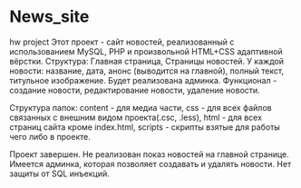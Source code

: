 # News_site
hw project
Этот проект - сайт новостей, реализованный с использованием MySQL, PHP и произвольной HTML+CSS адаптивной вёрстки.
Структура:
  Главная страница,
  Страницы новостей.
У каждой новости: название, дата, анонс (выводится на главной), полный текст, титульное изображение.
Будет реализована админка. Функционал - создание новости, редактирование новости, удаление новости.

Структура папок:
  content - для медиа части,
  css - для всех файлов связанных с внешним видом проекта(.csc, .less),
  html - для всех страниц сайта кроме index.html,
  scripts - скрипты взятые для работы чего либо в проекте.

Проект завершен. Не реализован показ новостей на главной странице.
Имеется админка, которая позволяет создавать и удалять новости. Нет защиты от SQL инъекций.
